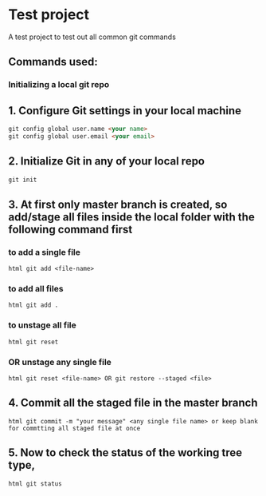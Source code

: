 # **Test project**

A test project to test out all common git commands

## Commands used:

### Initializing a local git repo

## 1. Configure Git settings in your local machine
```html 
git config global user.name <your name>
git config global user.email <your email>
```

## 2. Initialize Git in any of your local repo
```html
git init 
```

## 3. At first only master branch is created, so add/stage all files inside the local folder with the following command first

### to add a single file 
`html git add <file-name>`

### to add all files
`html git add .`

### to unstage all file
`html git reset`

### OR unstage any single file
`html git reset <file-name> OR git restore --staged <file>`

## 4. Commit all the staged file in the master branch
`html git commit -m "your message" <any single file name> or keep blank for commtting all staged file at once `

## 5. Now to check the status of the working tree type,
`html git status `





